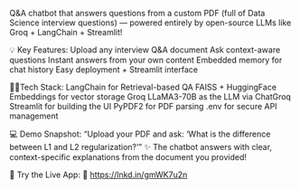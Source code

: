 Q&A chatbot that answers questions from a custom PDF (full of Data Science interview questions) — powered entirely by open-source LLMs like Groq + LangChain + Streamlit!

💡 Key Features:
Upload any interview Q&A document
Ask context-aware questions
Instant answers from your own content
Embedded memory for chat history
Easy deployment + Streamlit interface

🧑‍💻Tech Stack:
LangChain for Retrieval-based QA
FAISS + HuggingFace Embeddings for vector storage
Groq LLaMA3-70B as the LLM via ChatGroq
Streamlit for building the UI
PyPDF2 for PDF parsing
.env for secure API management

💻 Demo Snapshot:
“Upload your PDF and ask: ‘What is the difference between L1 and L2 regularization?’”
 ✨ The chatbot answers with clear, context-specific explanations from the document you provided!

🚀 Try the Live App:
 🔗 https://lnkd.in/gmWK7u2n
